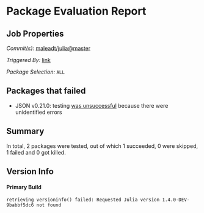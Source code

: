 # Package Evaluation Report

## Job Properties

*Commit(s):* [maleadt/julia@master](https://github.com/maleadt/julia/commit/master)

*Triggered By:* [link](https://www.test.com)

*Package Selection:* `ALL`

## Packages that failed

- JSON v0.21.0: testing [was unsuccessful](logs/JSON/1.4.0-DEV-9babbf5dc6.log) because there were unidentified errors

## Summary

In total, 2 packages were tested, out of which 1 succeeded, 0 were skipped, 1 failed and 0 got killed.


## Version Info

#### Primary Build

```
retrieving versioninfo() failed: Requested Julia version 1.4.0-DEV-9babbf5dc6 not found
```
<!-- Generated on 2019-12-03T11:52:22.251 -->
